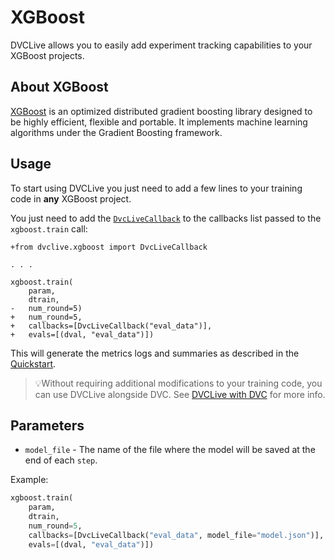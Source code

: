# XGBoost

DVCLive allows you to easily add experiment tracking capabilities to your
XGBoost projects.

## About XGBoost

[XGBoost](https://xgboost.ai/) is an optimized distributed gradient boosting
library designed to be highly efficient, flexible and portable. It implements
machine learning algorithms under the Gradient Boosting framework.

## Usage

To start using DVCLive you just need to add a few lines to your training code in
**any** XGBoost project.

You just need to add the
[`DvcLiveCallback`](<(https://github.com/iterative/dvclive/blob/master/dvclive/xgb.py)>)
to the callbacks list passed to the `xgboost.train` call:

```git
+from dvclive.xgboost import DvcLiveCallback

. . .

xgboost.train(
    param,
    dtrain,
-   num_round=5)
+   num_round=5,
+   callbacks=[DvcLiveCallback("eval_data")],
+   evals=[(dval, "eval_data")])
```

This will generate the metrics logs and summaries as described in the
[Quickstart](/docs/dvclive/user-guide/quickstart#outputs).

> 💡Without requiring additional modifications to your training code, you can
> use DVCLive alongside DVC. See
> [DVCLive with DVC](/doc/dvclive/user-guide/dvclive-with-dvc) for more info.

## Parameters

- `model_file` - The name of the file where the model will be saved at the end
  of each `step`.

Example:

```python
xgboost.train(
    param,
    dtrain,
    num_round=5,
    callbacks=[DvcLiveCallback("eval_data", model_file="model.json")],
    evals=[(dval, "eval_data")])
```
